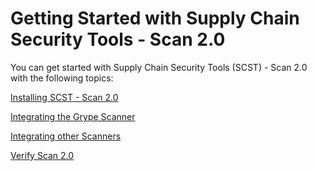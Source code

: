 # Getting Started with Supply Chain Security Tools - Scan 2.0

You can get started with Supply Chain Security Tools (SCST) - Scan 2.0 with the following topics:

[Installing SCST - Scan 2.0](./install-app-scanning.hbs.md)

[Integrating the Grype Scanner](./integrate-app-scanning.hbs.md)

[Integrating other Scanners](./bring-your-own-scanner.hbs.md)

[Verify Scan 2.0](./verify-app-scanning-supply-chain.hbs.md)
